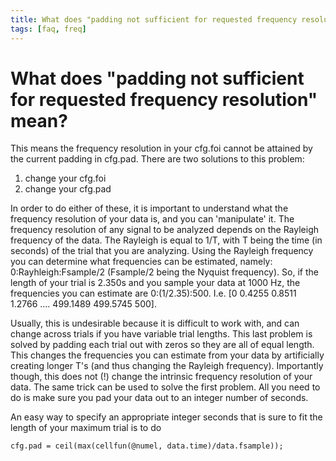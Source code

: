 ```yaml
---
title: What does "padding not sufficient for requested frequency resolution" mean?
tags: [faq, freq]
---
```


#  What does "padding not sufficient for requested frequency resolution" mean?

This means the frequency resolution in your cfg.foi cannot be attained by the current padding in cfg.pad. There are two solutions to this problem:

1.  change your cfg.foi
2.  change your cfg.pad

In order to do either of these, it is important to understand what the frequency resolution of your data is, and you can 'manipulate' it. The frequency resolution of any signal to be analyzed depends on the Rayleigh frequency of the data. The Rayleigh is equal to 1/T, with T being the time (in seconds) of the trial that you are analyzing. Using the Rayleigh frequency you can determine what frequencies can be estimated, namely: 0:Rayhleigh:Fsample/2 (Fsample/2 being the Nyquist frequency). So, if the length of your trial is 2.350s and you sample your data at 1000 Hz, the frequencies you can estimate are 0:(1/2.35):500. I.e. [0 0.4255 0.8511 1.2766 .... 499.1489 499.5745 500].

Usually, this is undesirable because it is difficult to work with, and can change across trials if you have variable trial lengths. This last problem is solved by padding each trial out with zeros so they are all of equal length. This changes the frequencies you can estimate from your data by artificially creating longer T's (and thus changing the Rayleigh frequency). Importantly though, this does not (!) change the intrinsic frequency resolution of your data. The same trick can be used to solve the first problem. All you need to do is make sure you pad your data out to an integer number of seconds.

An easy way to specify an appropriate integer seconds that is sure to fit the length of your maximum trial is to do

    cfg.pad = ceil(max(cellfun(@numel, data.time)/data.fsample));
